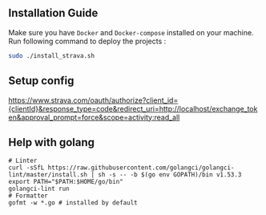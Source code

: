 ## Installation Guide

Make sure you have `Docker` and `Docker-compose` installed on your machine. Run following command to deploy the projects :

```sh
sudo ./install_strava.sh
```

## Setup config

https://www.strava.com/oauth/authorize?client_id={clientId}&response_type=code&redirect_uri=http://localhost/exchange_token&approval_prompt=force&scope=activity:read_all

## Help with golang

```
# Linter
curl -sSfL https://raw.githubusercontent.com/golangci/golangci-lint/master/install.sh | sh -s -- -b $(go env GOPATH)/bin v1.53.3
export PATH="$PATH:$HOME/go/bin"
golangci-lint run
# Formatter
gofmt -w *.go # installed by default
```